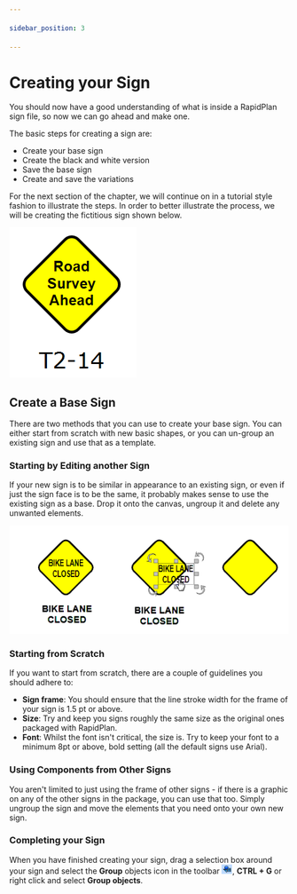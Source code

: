 ```yaml
---

sidebar_position: 3

---
```

# Creating your Sign

You should now have a good understanding of what is inside a RapidPlan sign file, so now we can go ahead and make one.

The basic steps for creating a sign are:

- Create your base sign
- Create the black and white version
- Save the base sign
- Create and save the variations

For the next section of the chapter, we will continue on in a tutorial style fashion to illustrate the steps. In order to better illustrate the process, we will be creating the fictitious sign shown below.

![The_Fictitious_Sign_we_will_Create](./assets/The_Fictitious_Sign_we_will_Create.png)

## Create a Base Sign

There are two methods that you can use to create your base sign. You can either start from scratch with new basic shapes, or you can un-group an existing sign and use that as a template.

### Starting by Editing another Sign

If your new sign is to be similar in appearance to an existing sign, or even if just the sign face is to be the same, it probably makes sense to use the existing sign as a base. Drop it onto the canvas, ungroup it and delete any unwanted elements.

![The base sign (left) is ungrouped ( center) and the text deleted, leaving a suitable frame to work on (right)](./assets/The_Base_Sign_(Left)_is_Ungrouped_(Center)_and_the_Text_Deleted,_Leaving_a_Suitable_Frame_to_Work_on_(Right).bmp)

### Starting from Scratch

If you want to start from scratch, there are a couple of guidelines you should adhere to:

- **Sign frame**: You should ensure that the line stroke width for the frame of your sign is 1.5 pt or above.
- **Size**: Try and keep you signs roughly the same size as the original ones packaged with RapidPlan.
- **Font**: Whilst the font isn't critical, the size is. Try to keep your font to a minimum 8pt or above,
bold setting (all the default signs use Arial).

### Using Components from Other Signs

You aren't limited to just using the frame of other signs - if there is a graphic on any of the other signs in the package, you can use that too. Simply ungroup the sign and move the elements that you need onto your own new sign.

### Completing your Sign

When you have finished creating your sign, drag a selection box around your sign and select the **Group** objects icon in the toolbar ![Group_icon](./assets/Group_icon.png), **CTRL + G** or right click and select **Group objects**.

